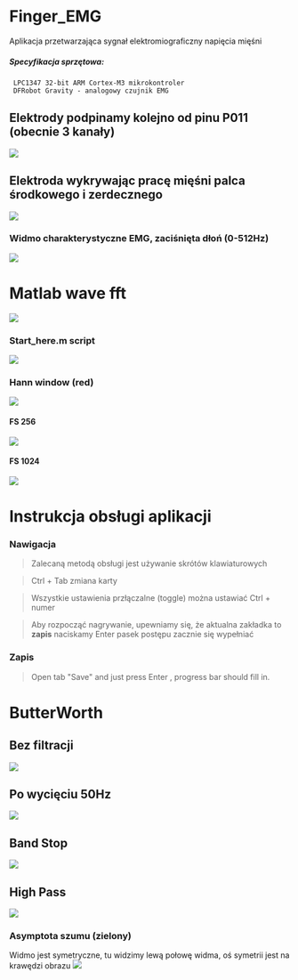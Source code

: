 # Finger_EMG 
Aplikacja przetwarzająca sygnał elektromiograficzny napięcia mięśni <br> 

##### Specyfikacja sprzętowa:
	 LPC1347 32-bit ARM Cortex-M3 mikrokontroler
	 DFRobot Gravity - analogowy czujnik EMG

## Elektrody podpinamy kolejno od pinu P011 (obecnie 3 kanały)
<img src="docs/LPC1347.jpeg">

## Elektroda wykrywając pracę mięśni palca środkowego i zerdecznego  
<img src="docs/now.png">

### Widmo charakterystyczne EMG, zaciśnięta dłoń (0-512Hz)  
<img src="docs/spider.gif">

# Matlab wave fft
<img src="docs/works.gif">

### Start_here.m script 
<img src="docs/matlsig.png">

### Hann window (red)
<img src="docs/hann.png">

#### FS 256
<img src="docs/256.png">

#### FS 1024
<img src="docs/1024.png">

# Instrukcja obsługi aplikacji 
### Nawigacja 

>Zalecaną metodą obsługi jest używanie skrótów klawiaturowych
	
> <kbhit>Ctrl</kbhit> + <kbhit>Tab</kbhit> zmiana karty 
		
> Wszystkie ustawienia przłączalne (toggle) można ustawiać  <kbhit>Ctrl</kbhit> + <kbhit>numer</kbhit> 
		
> Aby rozpocząć nagrywanie, upewniamy się, że aktualna zakładka to **zapis** naciskamy <kbhit>Enter</kbhit> pasek postępu zacznie się wypełniać
		
### Zapis 
> Open tab "Save" and just press <kbhit> Enter </kbhit>, progress bar should fill in.

# ButterWorth
## Bez filtracji
<img src="docs/no.png">

## Po wycięciu 50Hz

<img src="docs/filtered.png">

## Band Stop

<img src="docs/bandStop.gif">

## High Pass
<img src="docs/highPass.gif">

### Asymptota szumu (zielony)
Widmo jest symetryczne, tu widzimy lewą połowę widma, oś symetrii jest na krawędzi obrazu
<img src="docs/noise.png">

